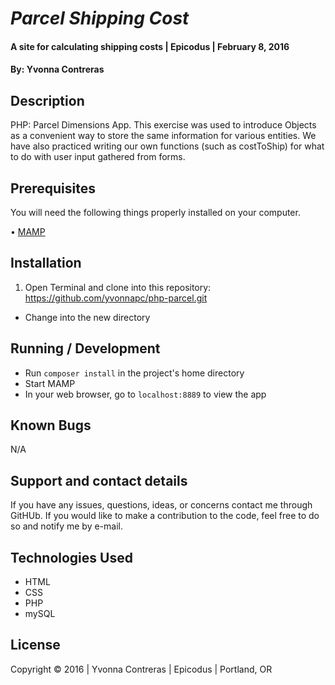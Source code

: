 # _Parcel Shipping Cost_

#### A site for calculating shipping costs | Epicodus | February 8, 2016

#### By: Yvonna Contreras

## Description

PHP: Parcel Dimensions App. This exercise was used to introduce Objects as a convenient way to store the same information for various entities. We have also practiced writing our own functions (such as costToShip) for what to do with user input gathered from forms. 

## Prerequisites

You will need the following things properly installed on your computer.

• [MAMP](https://www.mamp.info/en/downloads/)

## Installation

1. Open Terminal and clone into this repository: https://github.com/yvonnapc/php-parcel.git
* Change into the new directory

## Running / Development

* Run `composer install` in the project's home directory
* Start MAMP
* In your web browser, go to `localhost:8889` to view the app

## Known Bugs

N/A

## Support and contact details

If you have any issues, questions, ideas, or concerns contact me through GitHUb. If you would like to make a contribution to the code, feel free to do so and notify me by e-mail.

## Technologies Used

* HTML
* CSS
* PHP
* mySQL

## License

Copyright &copy; 2016  |  Yvonna Contreras  |  Epicodus  |  Portland, OR
